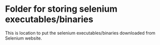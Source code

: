 # Folder for storing selenium executables/binaries

This is location to put the selenium executables/binaries downloaded from Selenium website.
